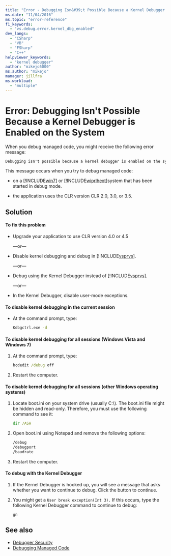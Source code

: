 ```yaml
---
title: "Error - Debugging Isn&#39;t Possible Because a Kernel Debugger is Enabled on the System | Microsoft Docs"
ms.date: "11/04/2016"
ms.topic: "error-reference"
f1_keywords:
  - "vs.debug.error.kernel_dbg_enabled"
dev_langs:
  - "CSharp"
  - "VB"
  - "FSharp"
  - "C++"
helpviewer_keywords:
  - "kernel debugger"
author: "mikejo5000"
ms.author: "mikejo"
manager: jillfra
ms.workload:
  - "multiple"
---
```

# Error: Debugging Isn&#39;t Possible Because a Kernel Debugger is Enabled on the System
When you debug managed code, you might receive the following error message:

```cmd
Debugging isn't possible because a kernel debugger is enabled on the system
```

 This message occurs when you try to debug managed code:

- on a [!INCLUDE[win7](../debugger/includes/win7_md.md)] or [!INCLUDE[wiprlhext](../debugger/includes/wiprlhext_md.md)]system that has been started in debug mode.

- the application uses the CLR version CLR 2.0, 3.0, or 3.5.

## Solution

#### To fix this problem

- Upgrade your application to use CLR version 4.0 or 4.5

   —or—

- Disable kernel debugging and debug in [!INCLUDE[vsprvs](../code-quality/includes/vsprvs_md.md)].

   —or—

- Debug using the Kernel Debugger instead of [!INCLUDE[vsprvs](../code-quality/includes/vsprvs_md.md)].

   —or—

- In the Kernel Debugger, disable user-mode exceptions.

#### To disable kernel debugging in the current session

- At the command prompt, type:

    ```cmd
    Kdbgctrl.exe -d
    ```

#### To disable kernel debugging for all sessions (Windows Vista and Windows 7)

1. At the command prompt, type:

    ```cmd
    bcdedit /debug off
    ```

2. Restart the computer.

#### To disable kernel debugging for all sessions (other Windows operating systems)

1. Locate boot.ini on your system drive (usually C:\\). The boot.ini file might be hidden and read-only. Therefore, you must use the following command to see it:

    ```cmd
    dir /ASH
    ```

2. Open boot.ini using Notepad and remove the following options:

    ```cmd
    /debug
    /debugport
    /baudrate
    ```

3. Restart the computer.

#### To debug with the Kernel Debugger

1. If the Kernel Debugger is hooked up, you will see a message that asks whether you want to continue to debug. Click the button to continue.

2. You might get a `User break exception(Int 3).` If this occurs, type the following Kernel Debugger command to continue to debug:

     `gn`

## See also
- [Debugger Security](../debugger/debugger-security.md)
- [Debugging Managed Code](../debugger/debugging-managed-code.md)
